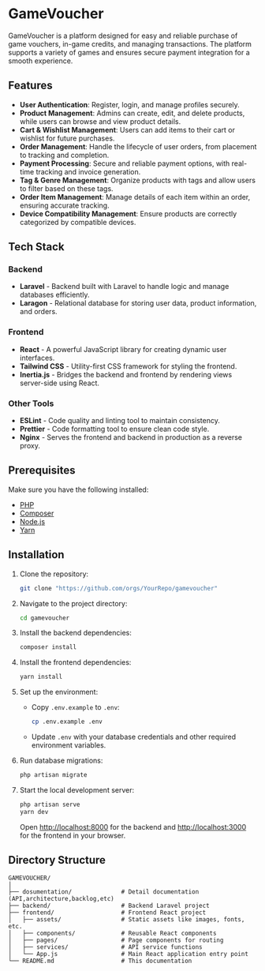 # GameVoucher

GameVoucher is a platform designed for easy and reliable purchase of game vouchers, in-game credits, and managing transactions. The platform supports a variety of games and ensures secure payment integration for a smooth experience.

## Features

- **User Authentication**: Register, login, and manage profiles securely.
- **Product Management**: Admins can create, edit, and delete products, while users can browse and view product details.
- **Cart & Wishlist Management**: Users can add items to their cart or wishlist for future purchases.
- **Order Management**: Handle the lifecycle of user orders, from placement to tracking and completion.
- **Payment Processing**: Secure and reliable payment options, with real-time tracking and invoice generation.
- **Tag & Genre Management**: Organize products with tags and allow users to filter based on these tags.
- **Order Item Management**: Manage details of each item within an order, ensuring accurate tracking.
- **Device Compatibility Management**: Ensure products are correctly categorized by compatible devices.

## Tech Stack

### Backend
- **Laravel** - Backend built with Laravel to handle logic and manage databases efficiently.
- **Laragon** - Relational database for storing user data, product information, and orders.

### Frontend
- **React** - A powerful JavaScript library for creating dynamic user interfaces.
- **Tailwind CSS** - Utility-first CSS framework for styling the frontend.
- **Inertia.js** - Bridges the backend and frontend by rendering views server-side using React.

### Other Tools
- **ESLint** - Code quality and linting tool to maintain consistency.
- **Prettier** - Code formatting tool to ensure clean code style.
- **Nginx** - Serves the frontend and backend in production as a reverse proxy.

## Prerequisites

Make sure you have the following installed:
- [PHP](https://www.php.net/)
- [Composer](https://getcomposer.org/)
- [Node.js](https://nodejs.org/)
- [Yarn](https://yarnpkg.com/)

## Installation

1. Clone the repository:
    ```bash
    git clone "https://github.com/orgs/YourRepo/gamevoucher"
    ```

2. Navigate to the project directory:
    ```bash
    cd gamevoucher
    ```

3. Install the backend dependencies:
    ```bash
    composer install
    ```

4. Install the frontend dependencies:
    ```bash
    yarn install
    ```

5. Set up the environment:
    - Copy `.env.example` to `.env`:
        ```bash
        cp .env.example .env
        ```
    - Update `.env` with your database credentials and other required environment variables.

6. Run database migrations:
    ```bash
    php artisan migrate
    ```

7. Start the local development server:
    ```bash
    php artisan serve
    yarn dev
    ```
   Open [http://localhost:8000](http://localhost:8000) for the backend and [http://localhost:3000](http://localhost:3000) for the frontend in your browser.

## Directory Structure

```plaintext
GAMEVOUCHER/
│
├── dosumentation/              # Detail documentation (API,architecture,backlog,etc)
├── backend/                    # Backend Laravel project
├── frontend/                   # Frontend React project
│   ├── assets/                 # Static assets like images, fonts, etc.
│   ├── components/             # Reusable React components
│   ├── pages/                  # Page components for routing
│   ├── services/               # API service functions
│   └── App.js                  # Main React application entry point                
└── README.md                   # This documentation
